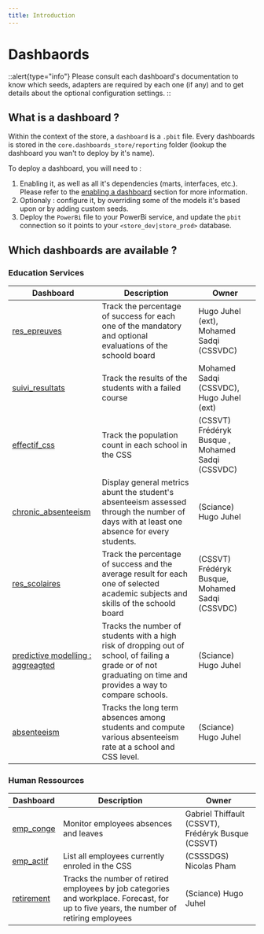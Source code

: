 ```yaml
---
title: Introduction
---
```


# Dashbaords 
::alert{type="info"}
Please consult each dashboard's documentation to know which seeds, adapters are required by each one (if any) and to get details about the optional configuration settings.
::

## What is a dashboard ?
Within the context of the store, a `dashboard` is a `.pbit` file. Every dashboards is stored in the `core.dashboards_store/reporting` folder (lookup the dashboard you wan't to deploy by it's name).

To deploy a dashboard, you will need to :
1. Enabling it, as well as all it's dependencies (marts, interfaces, etc.). Please refer to the [enabling a dashboard](/using/configuration/enabling) section for more information.
2. Optionaly : configure it, by overriding some of the models it's based upon or by adding custom seeds.
3. Deploy the `PowerBi` file to your PowerBi service, and update the `pbit` connection so it points to your `<store_dev|store_prod>` database.

## Which dashboards are available ?

### Education Services

| Dashboard 	| Description 	| Owner 	|
|-----------	|-------------	|-------	|
| [res_epreuves](/using/dashboards/educ-serv/res_epreuves) | Track the percentage of success for each one of the mandatory and optional evaluations of the schoold board | Hugo Juhel (ext), Mohamed Sadqi (CSSVDC)	|
| [suivi_resultats](/using/dashboards/educ-serv/suivi_resultats) | Track the results of the students with a failed course | Mohamed Sadqi (CSSVDC), Hugo Juhel (ext) |
| [effectif_css](/using/dashboards/educ-serv/effectif_css) | Track the population count in each school in the CSS | (CSSVT) Frédéryk Busque , Mohamed Sadqi (CSSVDC)
| [chronic_absenteeism](/using/dashboards/educ-serv/chronic_absenteeism) | Display general metrics abunt the student's absenteeism assessed through the number of days with at least one absence for every students. | (Sciance) Hugo Juhel
| [res_scolaires](/using/dashboards/educ-serv/res_scolaires) | Track the percentage of success and the average result for each one of selected academic subjects and skills of the schoold board | (CSSVT) Frédéryk Busque, Mohamed Sadqi (CSSVDC)	|
| [predictive modelling : aggreagted](/using/dashboards/educ-serv/predictive-aggregated) |Tracks the number of students with a high risk of dropping out of school, of failing a grade or of not graduating on time and provides a way to compare schools. | (Sciance) Hugo Juhel	|
| [absenteeism](/using/dashboards/educ-serv/absenteeism) | Tracks the long term absences among students and compute various absenteeism rate at a school and CSS level.  | (Sciance) Hugo Juhel	|

### Human Ressources

| Dashboard 	| Description 	| Owner 	|
|-----------	|-------------	|-------	|
| [emp_conge](/using/dashboards/hr/emp_conge) | Monitor employees absences and leaves 	| Gabriel Thiffault (CSSVT), Frédéryk Busque (CSSVT) |
| [emp_actif](/using/dashboards/hr/empl_actif) | List all employees currently enroled in the CSS | (CSSSDGS) Nicolas Pham |
| [retirement](/using/dashboards/hr/retirement) | Tracks the number of retired employees by job categories and workplace. Forecast, for up to five years, the number of retiring employees | (Sciance) Hugo Juhel